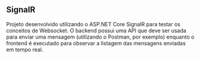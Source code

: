 ## SignalR
Projeto desenvolvido utilizando o ASP.NET Core SignalR para testar os conceitos de Websocket.
O backend possui uma API que deve ser usada para enviar uma mensagem (utilizando o Postman, por exemplo) enquanto o frontend é executado para observar a listagem das mensagens enviadas em tempo real.
